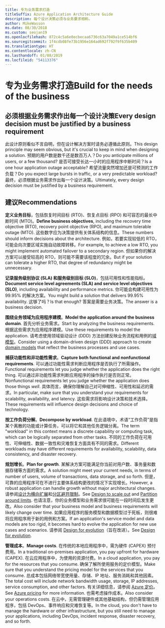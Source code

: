```yaml
---
title: 专为业务需求打造
titleSuffix: Azure Application Architecture Guide
description: 每个设计决策必须与业务要求相称。
author: MikeWasson
ms.date: 08/30/2018
ms.custom: seojan19
ms.openlocfilehash: 872c4c5a6e0ecbecaa6736c63a7049a1ce514bf6
ms.sourcegitcommit: 1f4cdb08fe73b1956e164ad692f792f9f635b409
ms.translationtype: HT
ms.contentlocale: zh-CN
ms.lasthandoff: 01/08/2019
ms.locfileid: "54113376"
---
```

# <a name="build-for-the-needs-of-the-business"></a><span data-ttu-id="a884d-103">专为业务需求打造</span><span class="sxs-lookup"><span data-stu-id="a884d-103">Build for the needs of the business</span></span>

## <a name="every-design-decision-must-be-justified-by-a-business-requirement"></a><span data-ttu-id="a884d-104">必须根据业务需求作出每一个设计决策</span><span class="sxs-lookup"><span data-stu-id="a884d-104">Every design decision must be justified by a business requirement</span></span>

<span data-ttu-id="a884d-105">此设计原则看似不言自明，但在设计解决方案时请务必遵循此原则。</span><span class="sxs-lookup"><span data-stu-id="a884d-105">This design principle may seem obvious, but it's crucial to keep in mind when designing a solution.</span></span> <span data-ttu-id="a884d-106">预期的用户数是数千还是数百万人？</span><span class="sxs-lookup"><span data-stu-id="a884d-106">Do you anticipate millions of users, or a few thousand?</span></span> <span data-ttu-id="a884d-107">是否可接受长达一小时的应用程序中断时间？</span><span class="sxs-lookup"><span data-stu-id="a884d-107">Is a one hour application outage acceptable?</span></span> <span data-ttu-id="a884d-108">希望流量突然增加还是可预测的工作负载？</span><span class="sxs-lookup"><span data-stu-id="a884d-108">Do you expect large bursts in traffic, or a very predictable workload?</span></span> <span data-ttu-id="a884d-109">最终，必须根据业务需求作出每一个设计决策。</span><span class="sxs-lookup"><span data-stu-id="a884d-109">Ultimately, every design decision must be justified by a business requirement.</span></span>

## <a name="recommendations"></a><span data-ttu-id="a884d-110">建议</span><span class="sxs-lookup"><span data-stu-id="a884d-110">Recommendations</span></span>

<span data-ttu-id="a884d-111">**定义业务目标**，包括恢复时间目标 (RTO)、恢复点目标 (RPO) 和可容忍的最长中断时间 (MTO)。</span><span class="sxs-lookup"><span data-stu-id="a884d-111">**Define business objectives**, including the recovery time objective (RTO), recovery point objective (RPO), and maximum tolerable outage (MTO).</span></span> <span data-ttu-id="a884d-112">这些数字应为决策提供有关体系结构的信息。</span><span class="sxs-lookup"><span data-stu-id="a884d-112">These numbers should inform decisions about the architecture.</span></span> <span data-ttu-id="a884d-113">例如，若要实现较低的 RTO，可能会向次要区域实施自动故障转移。</span><span class="sxs-lookup"><span data-stu-id="a884d-113">For example, to achieve a low RTO, you might implement automated failover to a secondary region.</span></span> <span data-ttu-id="a884d-114">但如果你的解决方案可以接受较高的 RTO，则可能不需要该程度的冗余。</span><span class="sxs-lookup"><span data-stu-id="a884d-114">But if your solution can tolerate a higher RTO, that degree of redundancy might be unnecessary.</span></span>

<span data-ttu-id="a884d-115">**记录服务级别协议 (SLA) 和服务级别目标 (SLO)**，包括可用性和性能指标。</span><span class="sxs-lookup"><span data-stu-id="a884d-115">**Document service level agreements (SLA) and service level objectives (SLO)**, including availability and performance metrics.</span></span> <span data-ttu-id="a884d-116">你可能会构建可用性为 99.95% 的解决方案。</span><span class="sxs-lookup"><span data-stu-id="a884d-116">You might build a solution that delivers 99.95% availability.</span></span> <span data-ttu-id="a884d-117">这够了吗？</span><span class="sxs-lookup"><span data-stu-id="a884d-117">Is that enough?</span></span> <span data-ttu-id="a884d-118">答案是需要业务决策。</span><span class="sxs-lookup"><span data-stu-id="a884d-118">The answer is a business decision.</span></span>

<span data-ttu-id="a884d-119">**围绕业务领域为应用程序建模**。</span><span class="sxs-lookup"><span data-stu-id="a884d-119">**Model the application around the business domain**.</span></span> <span data-ttu-id="a884d-120">首先分析业务需求。</span><span class="sxs-lookup"><span data-stu-id="a884d-120">Start by analyzing the business requirements.</span></span> <span data-ttu-id="a884d-121">根据这些需求为应用程序建模。</span><span class="sxs-lookup"><span data-stu-id="a884d-121">Use these requirements to model the application.</span></span> <span data-ttu-id="a884d-122">请考虑使用领域驱动设计 (DDD) 方法创建反映业务流程和用例的[域模型][domain-model]。</span><span class="sxs-lookup"><span data-stu-id="a884d-122">Consider using a domain-driven design (DDD) approach to create [domain models][domain-model] that reflect the business processes and use cases.</span></span>

<span data-ttu-id="a884d-123">**捕获功能性和非功能性需求**。</span><span class="sxs-lookup"><span data-stu-id="a884d-123">**Capture both functional and nonfunctional requirements**.</span></span> <span data-ttu-id="a884d-124">可以通过功能性需求判断应用程序是否执行了所需操作。</span><span class="sxs-lookup"><span data-stu-id="a884d-124">Functional requirements let you judge whether the application does the right thing.</span></span> <span data-ttu-id="a884d-125">可以通过非功能性需求判断应用程序的操作执行是否则正常。</span><span class="sxs-lookup"><span data-stu-id="a884d-125">Nonfunctional requirements let you judge whether the application does those things *well*.</span></span> <span data-ttu-id="a884d-126">具体而言，确保你理解自己对可伸缩性、可用性和延迟的需求。</span><span class="sxs-lookup"><span data-stu-id="a884d-126">In particular, make sure that you understand your requirements for scalability, availability, and latency.</span></span> <span data-ttu-id="a884d-127">这些需求将影响设计决策和技术选择。</span><span class="sxs-lookup"><span data-stu-id="a884d-127">These requirements will influence design decisions and choice of technology.</span></span>

<span data-ttu-id="a884d-128">**按工作负荷分解**。</span><span class="sxs-lookup"><span data-stu-id="a884d-128">**Decompose by workload**.</span></span> <span data-ttu-id="a884d-129">在此语境中，术语“工作负荷”是指某个离散的功能或计算任务，可以将它和其他任务逻辑分离。</span><span class="sxs-lookup"><span data-stu-id="a884d-129">The term "workload" in this context means a discrete capability or computing task, which can be logically separated from other tasks.</span></span> <span data-ttu-id="a884d-130">不同的工作负荷在可用性、可伸缩性、数据一致性和灾难恢复方面具有不同的需求。</span><span class="sxs-lookup"><span data-stu-id="a884d-130">Different workloads may have different requirements for availability, scalability, data consistency, and disaster recovery.</span></span>

<span data-ttu-id="a884d-131">**规划增长**。</span><span class="sxs-lookup"><span data-stu-id="a884d-131">**Plan for growth**.</span></span> <span data-ttu-id="a884d-132">某解决方案可能满足你当前对用户数、事务量和数据存储等方面的需求。</span><span class="sxs-lookup"><span data-stu-id="a884d-132">A solution might meet your current needs, in terms of number of users, volume of transactions, data storage, and so forth.</span></span> <span data-ttu-id="a884d-133">但是，可靠的应用程序可在不进行主要体系结构更改的情况下实现增长。</span><span class="sxs-lookup"><span data-stu-id="a884d-133">However, a robust application can handle growth without major architectural changes.</span></span> <span data-ttu-id="a884d-134">请参阅[设计为横向扩展](scale-out.md)和[分区避开限制](partition.md)。</span><span class="sxs-lookup"><span data-stu-id="a884d-134">See [Design to scale out](scale-out.md) and [Partition around limits](partition.md).</span></span> <span data-ttu-id="a884d-135">也请注意，你的业务模型和业务需求很可能在一段时间后发生更改。</span><span class="sxs-lookup"><span data-stu-id="a884d-135">Also consider that your business model and business requirements will likely change over time.</span></span> <span data-ttu-id="a884d-136">如果应用程序的服务模型和数据模型过于死板，则很难将应用程序用于新的用例和方案。</span><span class="sxs-lookup"><span data-stu-id="a884d-136">If an application's service model and data models are too rigid, it becomes hard to evolve the application for new use cases and scenarios.</span></span> <span data-ttu-id="a884d-137">请参阅 [Design for evolution](design-for-evolution.md)（旨在改进）。</span><span class="sxs-lookup"><span data-stu-id="a884d-137">See [Design for evolution](design-for-evolution.md).</span></span>

<span data-ttu-id="a884d-138">**管理成本**。</span><span class="sxs-lookup"><span data-stu-id="a884d-138">**Manage costs**.</span></span> <span data-ttu-id="a884d-139">在传统的本地应用程序中，需为硬件 (CAPEX) 预付费用。</span><span class="sxs-lookup"><span data-stu-id="a884d-139">In a traditional on-premises application, you pay upfront for hardware (CAPEX).</span></span> <span data-ttu-id="a884d-140">在云应用程序中，为使用的资源付费。</span><span class="sxs-lookup"><span data-stu-id="a884d-140">In a cloud application, you pay for the resources that you consume.</span></span> <span data-ttu-id="a884d-141">确保了解所使用服务的定价模型。</span><span class="sxs-lookup"><span data-stu-id="a884d-141">Make sure that you understand the pricing model for the services that you consume.</span></span> <span data-ttu-id="a884d-142">总成本包括网络带宽使用量、存储、IP 地址、服务消耗和其他因素。</span><span class="sxs-lookup"><span data-stu-id="a884d-142">The total cost will include network bandwidth usage, storage, IP addresses, service consumption, and other factors.</span></span> <span data-ttu-id="a884d-143">有关详细信息，请参阅 [Azure 定价][pricing]。</span><span class="sxs-lookup"><span data-stu-id="a884d-143">See [Azure pricing][pricing] for more information.</span></span> <span data-ttu-id="a884d-144">也需考虑操作成本。</span><span class="sxs-lookup"><span data-stu-id="a884d-144">Also consider your operations costs.</span></span> <span data-ttu-id="a884d-145">在云中，无需管理硬件或其他基础结构，但仍需管理应用程序，包括 DevOps、事件响应和灾难恢复等。</span><span class="sxs-lookup"><span data-stu-id="a884d-145">In the cloud, you don't have to manage the hardware or other infrastructure, but you still need to manage your applications, including DevOps, incident response, disaster recovery, and so forth.</span></span>

[domain-model]: https://martinfowler.com/eaaCatalog/domainModel.html
[pricing]: https://azure.microsoft.com/pricing/
